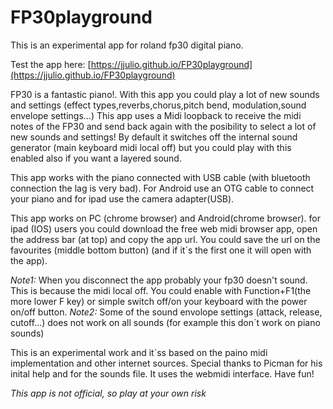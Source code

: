 # FP30playground

This is an experimental app for roland fp30 digital piano.

Test the app here: [https://jjulio.github.io/FP30playground](https://jjulio.github.io/FP30playground)

FP30 is a fantastic piano!. With this app you could play a lot of new sounds and settings (effect types,reverbs,chorus,pitch bend, modulation,sound envelope settings...)
This app uses a Midi loopback to receive the midi notes of the FP30 and send back again with the posibility to select a lot of new sounds and settings!
By default it switches off the internal sound generator (main keyboard midi local off) but you could play with this enabled also if you want a layered sound.

This app works with the piano connected with USB cable (with bluetooth connection the lag is very bad). For Android use an OTG cable to connect your piano and for ipad use the camera adapter(USB).

This app works on PC (chrome browser) and Android(chrome browser).
for ipad (IOS) users you could download the free web midi browser app, open the address bar (at top) and copy the app url. You could save the url on the favourites (middle bottom button) (and if it´s the first one it will open with the app).

*Note1:* When you disconnect the app probably your fp30 doesn't sound. This is because the midi local off. You could enable with Function+F1(the more lower F key) or simple switch off/on your keyboard with the power on/off button.
*Note2:* Some of the sound envolope settings (attack, release, cutoff...) does not work on all sounds (for example this don´t work on piano sounds)

This is an experimental work and it´ss based on the paino midi implementation and other internet sources. Special thanks to Picman for his inital help and for the sounds file. It uses the webmidi interface.
Have fun!

*This app is not official, so play at your own risk*
